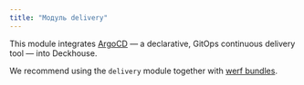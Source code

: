 ```yaml
---
title: "Модуль delivery"
---
```


This module integrates [ArgoCD](https://argo-cd.readthedocs.io/en/stable/) — a declarative, GitOps continuous delivery tool — into Deckhouse.

We recommend using the `delivery` module together with [werf bundles](https://werf.io/documentation/v1.2/advanced/bundles.html).
